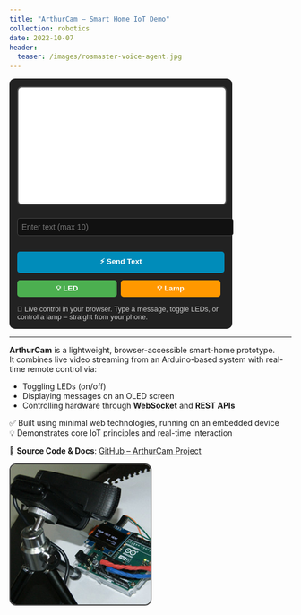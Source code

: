 ```yaml
---
title: "ArthurCam – Smart Home IoT Demo"
collection: robotics
date: 2022-10-07
header:
  teaser: /images/rosmaster-voice-agent.jpg
---
```



<div id="arthurcam-demo" style="background:#222; padding:1em; border-radius:10px; max-width:370px; font-family:sans-serif; color:#eee;">
    <iframe
    src="{{ site.arthurcam_video_url }}?autoplay=1&mute=1"
    style="aspect-ratio:16/9; width:100%; border-radius:8px; border:2px solid #555;"
    title="YouTube video player"
    allow="accelerometer; autoplay; clipboard-write; encrypted-media; gyroscope; picture-in-picture; web-share"
    allowfullscreen>
    </iframe>


  <div id="ac-feedback" style="margin:10px 0; font-weight:bold;"></div>

  <input   
    id="ac-text" 
    type="text" 
    maxlength="10" 
    placeholder="Enter text (max 10)" 
    autocomplete="off" 
    autocorrect="off" 
    autocapitalize="off" 
    spellcheck="false"
    style="width:100%; padding:0.5em; margin:6px 0; border:1px solid #444; background:#111; color:#fff; border-radius:5px; font-size:1em;">

  <button id="ac-send" style="width:100%; margin:8px 0; padding:0.6em; background:#008CBA; color:white; border:none; border-radius:5px; font-weight:bold; cursor:pointer;">
    ⚡ Send Text
  </button>

  <button id="ac-led" style="display:inline-block; width:48%; margin:5px 1% 5px 0; padding:0.5em; background:#4CAF50; color:white; border:none; border-radius:5px; font-weight:bold; cursor:pointer;">
    💡 LED
  </button>

  <button id="ac-lamp" style="display:inline-block; width:48%; margin:5px 0; padding:0.5em; background:#FF9800; color:white; border:none; border-radius:5px; font-weight:bold; cursor:pointer;">
    💡 Lamp
  </button>

  <div style="margin-top:10px; font-size:0.9em; color:#ccc;">
    🧪 Live control in your browser. Type a message, toggle LEDs, or control a lamp – straight from your phone.
  </div>
</div>

<script>
  function acSetMsg(msg, color = '#0f0') {
    const el = document.getElementById('ac-feedback');
    el.textContent = msg;
    el.style.color = color;
  }

  async function acAction(url) {
    const buttons = [...document.querySelectorAll('#ac-send,#ac-led,#ac-lamp')];
    buttons.forEach(b => b.disabled = true);

    acSetMsg('Please wait...', '#ff0');

    try {
      const res = await fetch(url, { method: 'GET' });
      console.log('Status:', res.status);
      await new Promise(r => setTimeout(r, 8000));
      acSetMsg('Success!', '#0f0');
    } catch (E) {
      acSetMsg('Error', '#f44');
      console.error('Fetch error:', E);
    }

    await new Promise(r => setTimeout(r, 2000));
    acSetMsg('Cooldown...', '#ccc');
    await new Promise(r => setTimeout(r, 2000));
    acSetMsg('');
    buttons.forEach(b => b.disabled = false);
  }

  document.getElementById('ac-send').onclick = () => {
    let v = document.getElementById('ac-text').value.trim().slice(0, 10);
    if (!v) return acSetMsg('Enter text!', '#f44');
    acAction('{{ site.arthurcam_domain }}/api/arduinoIOT/' + encodeURIComponent(v));
  };

  document.getElementById('ac-led').onclick = () => acAction('{{ site.arthurcam_domain }}/api/arduinoIOT/6');
  document.getElementById('ac-lamp').onclick = () => acAction('{{ site.arthurcam_domain }}/api/arduinoIOT/2');
</script>

---

**ArthurCam** is a lightweight, browser-accessible smart-home prototype.  
It combines live video streaming from an Arduino-based system with real-time remote control via:

- Toggling LEDs (on/off)
- Displaying messages on an OLED screen
- Controlling hardware through **WebSocket** and **REST APIs**

✅ Built using minimal web technologies, running on an embedded device  
💡 Demonstrates core IoT principles and real-time interaction

🔗 **Source Code & Docs**: [GitHub – ArthurCam Project](https://github.com/azarankin/ArthurCam.com.Project)

<img src="/assets/arthurcam.jpg" alt="ArthurCam Demo Photo" style="max-width:300px; border-radius:12px; border:2px solid #444; display:block; margin-top:1em;">







